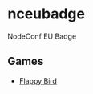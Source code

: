 # nceubadge
NodeConf EU Badge

## Games

* [Flappy Bird](https://www.espruino.com/ide/#https://raw.githubusercontent.com/nearform/nceubadge/master/flappybird.js)
